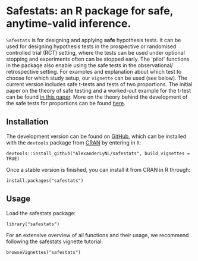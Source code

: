 # Safestats: an R package for safe, anytime-valid inference.

```Safestats``` is for designing and applying **safe** hypothesis tests. It can be used for designing hypothesis tests in the prospective or randomised controlled trial (RCT) setting, where the tests can be used under optional stopping and experiments often can be stopped early. The 'pilot' functions in
the package also enable using the safe tests in the observational/ retrospective
setting. For examples and explanation about which test to choose for which study setup, our ```vignette``` can be used (see below). The current version includes safe t-tests and tests of two proportions. The initial paper on the theory of safe testing and a worked-out example for the t-test can be found [in this paper](https://arxiv.org/abs/1906.07801). More on the theory behind the development of the safe tests for proportions can be found [here](https://arxiv.org/abs/2106.02693).
## Installation
The development version can be found on [GitHub](https://github.com/alexanderlynl/safestats), which can be installed with the `devtools` package from [CRAN](https://cran.r-project.org/package=devtools) by entering in `R`:

```{r devtools, eval=FALSE}
devtools::install_github("AlexanderLyNL/safestats", build_vignettes = TRUE)
```
Once a stable version is finished, you can install it from CRAN in R through:
```
install.packages("safestats")
```

## Usage
Load the safestats package:
```
library("safestats")
```
For an extensive overview of all functions and their usage, we recommend following the safestats vignette tutorial:
```
browseVignettes("safestats")
```
